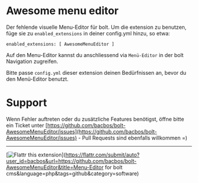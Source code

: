 Awesome menu editor
===================

Der fehlende visuelle Menu-Editor für bolt.
Um die extension zu benutzen, füge sie zu `enabled_extensions` in deiner config.yml hinzu, so etwa:

    enabled_extensions: [ AwesomeMenuEditor ]

Auf den Menu-Editor kannst du anschliessend via `Menü-Editor` in der bolt Navigation zugreifen.

Bitte passe `config.yml` dieser extension deinen Bedürfnissen an, bevor du den Menü-Editor benutzt.


Support
=======
Wenn Fehler auftreten oder du zusätzliche Features benötigst, öffne bitte ein Ticket unter [https://github.com/bacbos/bolt-AwesomeMenuEditor/issues](https://github.com/bacbos/bolt-AwesomeMenuEditor/issues) - Pull Requests sind ebenfalls willkommen =)



***

[![Flattr this extension](http://api.flattr.com/button/flattr-badge-large.png)](https://flattr.com/submit/auto?user_id=bacbos&url=https://github.com/bacbos/bolt-AwesomeMenuEditor&title=Menu-Editor for bolt cms&language=php&tags=github&category=software)


